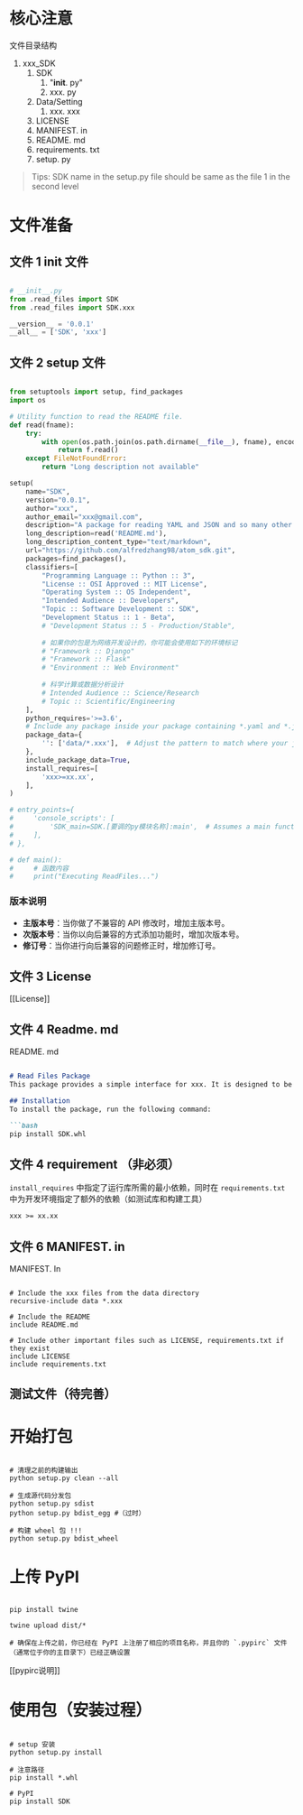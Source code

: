 # 核心注意

文件目录结构
1. xxx_SDK
	1. SDK
		1. "__init__. py"
		2. xxx. py
	2. Data/Setting
		1. xxx. xxx
	3. LICENSE
	4. MANIFEST. in
	5. README. md
	6. requirements. txt
	7. setup. py

>Tips: SDK name in the setup.py file should be same as the file 1 in the second level
# 文件准备
## 文件 1 init 文件
```python

# __init__.py
from .read_files import SDK
from .read_files import SDK.xxx

__version__ = '0.0.1'
__all__ = ['SDK', 'xxx']

```

## 文件 2 setup 文件

``` python

from setuptools import setup, find_packages
import os

# Utility function to read the README file.
def read(fname):
    try:
        with open(os.path.join(os.path.dirname(__file__), fname), encoding='utf-8') as f:
            return f.read()
    except FileNotFoundError:
        return "Long description not available"

setup(
    name="SDK",
    version="0.0.1",
    author="xxx",
    author_email="xxx@gmail.com",
    description="A package for reading YAML and JSON and so many other kinds of files",
    long_description=read('README.md'),
    long_description_content_type="text/markdown",
    url="https://github.com/alfredzhang98/atom_sdk.git",
    packages=find_packages(),
    classifiers=[
        "Programming Language :: Python :: 3",
        "License :: OSI Approved :: MIT License",
        "Operating System :: OS Independent",
        "Intended Audience :: Developers",
        "Topic :: Software Development :: SDK",
        "Development Status :: 1 - Beta",
        # "Development Status :: 5 - Production/Stable",
  
        # 如果你的包是为网络开发设计的，你可能会使用如下的环境标记
        # "Framework :: Django"
        # "Framework :: Flask"
        # "Environment :: Web Environment"
  
        # 科学计算或数据分析设计
        # Intended Audience :: Science/Research
        # Topic :: Scientific/Engineering
    ],
    python_requires='>=3.6',
    # Include any package inside your package containing *.yaml and *.json files
    package_data={
        '': ['data/*.xxx'],  # Adjust the pattern to match where your json files are.
    },
    include_package_data=True,
	install_requires=[
        'xxx>=xx.xx',
    ],
)

# entry_points={
#     'console_scripts': [
#         'SDK_main=SDK.[要调的py模块名称]:main',  # Assumes a main function in read_files.py for entry point
#     ],
# },

# def main():
#     # 函数内容
#     print("Executing ReadFiles...")

```

### 版本说明

- **主版本号**：当你做了不兼容的 API 修改时，增加主版本号。
- **次版本号**：当你以向后兼容的方式添加功能时，增加次版本号。
- **修订号**：当你进行向后兼容的问题修正时，增加修订号。


## 文件 3 License

[[License]]
## 文件 4 Readme. md

README. md

```markdown

# Read Files Package
This package provides a simple interface for xxx. It is designed to be easy to use and integrate into larger Python applications.

## Installation
To install the package, run the following command:

```bash
pip install SDK.whl

```

## 文件 4 requirement （非必须）

`install_requires` 中指定了运行库所需的最小依赖，同时在 `requirements.txt` 中为开发环境指定了额外的依赖（如测试库和构建工具）

```txt
xxx >= xx.xx

```


## 文件 6 MANIFEST. in

MANIFEST. In

```shell

# Include the xxx files from the data directory
recursive-include data *.xxx

# Include the README
include README.md

# Include other important files such as LICENSE, requirements.txt if they exist
include LICENSE
include requirements.txt

```


## 测试文件（待完善）

# 开始打包

``` shell

# 清理之前的构建输出
python setup.py clean --all

# 生成源代码分发包
python setup.py sdist
python setup.py bdist_egg #（过时）

# 构建 wheel 包 !!!
python setup.py bdist_wheel

```


# 上传 PyPI

```shell

pip install twine

twine upload dist/*

# 确保在上传之前，你已经在 PyPI 上注册了相应的项目名称，并且你的 `.pypirc` 文件（通常位于你的主目录下）已经正确设置

```

[[pypirc说明]]

# 使用包（安装过程）

```shell

# setup 安装
python setup.py install

# 注意路径
pip install *.whl

# PyPI
pip install SDK


```